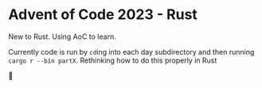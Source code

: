 # Advent of Code 2023 - Rust

New to Rust. Using AoC to learn.

Currently code is run by `cd`ing into each day subdirectory and then running `cargo r --bin partX`. Rethinking how to do this properly in Rust

🦀
